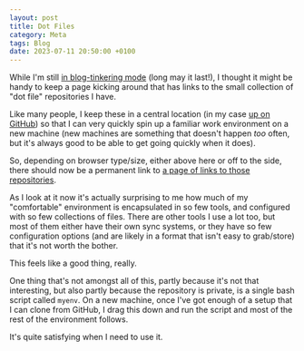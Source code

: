 ```yaml
---
layout: post
title: Dot Files
category: Meta
tags: Blog
date: 2023-07-11 20:50:00 +0100
---
```


While I'm still [in blog-tinkering
mode](/2023/07/05/the-switch-has-been-made.html) (long may it last!), I
thought it might be handy to keep a page kicking around that has links to
the small collection of "dot file" repositories I have.

Like many people, I keep these in a central location (in my case [up on
GitHub](https://github.com/davep)) so that I can very quickly spin up a
familiar work environment on a new machine (new machines are something that
doesn't happen *too* often, but it's always good to be able to get going
quickly when it does).

So, depending on browser type/size, either above here or off to the side,
there should now be a permanent link to [a page of links to those
repositories](/pages/dot-files.html).

As I look at it now it's actually surprising to me how much of my
"comfortable" environment is encapsulated in so few tools, and configured
with so few collections of files. There are other tools I use a lot too, but
most of them either have their own sync systems, or they have so few
configuration options (and are likely in a format that isn't easy to
grab/store) that it's not worth the bother.

This feels like a good thing, really.

One thing that's not amongst all of this, partly because it's not that
interesting, but also partly because the repository is private, is a single
bash script called `myenv`. On a new machine, once I've got enough of a
setup that I can clone from GitHub, I drag this down and run the script and
most of the rest of the environment follows.

It's quite satisfying when I need to use it.

[//]: # (2023-07-11-dot-files.md ends here)
